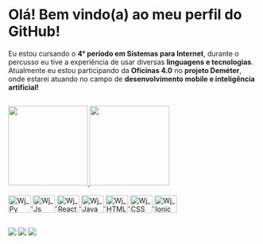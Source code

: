 # Olá! Bem vindo(a) ao meu perfil do GitHub!
Eu estou cursando o **4° período em Sistemas para Internet**, durante o percusso eu tive a experiência de usar diversas **linguagens e tecnologias**. Atualmente eu estou participando da **Oficinas 4.0** no **projeto Deméter**, onde estarei atuando no campo de **desenvolvimento mobile e inteligência artificial!**

##
<div style="center">
  <a href="https://github.com/waltjc">
  <img height="160em" src="https://github-readme-stats.vercel.app/api?username=waltjc&bg_color=180,06162e,0f1528,141522,16151c,161616&theme=github_dark&show_icons=true"/>
  <img height="160em" src="https://github-readme-stats.vercel.app/api/top-langs/?username=waltjc&layout=compact&langs_count=5&bg_color=180,06162e,0f1528,141522,16151c,161616&theme=github_dark&show_icons=true"/>
 </div>
  
<div style="display: inline_block"><br>
  <img align="center" alt="Wj_Py" height="35" width="45" src="https://cdn.jsdelivr.net/gh/devicons/devicon/icons/python/python-original.svg">
  <img align="center" alt="Wj_Js" height="35" width="45" src="https://cdn.jsdelivr.net/gh/devicons/devicon/icons/javascript/javascript-original.svg">
  <img align="center" alt="Wj_React_Native" height="35" width="45" src="https://cdn.jsdelivr.net/gh/devicons/devicon/icons/react/react-original.svg">
  <img align="center" alt="Wj_Java" height="35" width="45" src="https://cdn.jsdelivr.net/gh/devicons/devicon/icons/java/java-plain.svg">
  <img align="center" alt="Wj_HTML" height="35" width="45" src="https://cdn.jsdelivr.net/gh/devicons/devicon/icons/html5/html5-original.svg">
  <img align="center" alt="Wj_CSS" height="35" width="45" src="https://cdn.jsdelivr.net/gh/devicons/devicon/icons/css3/css3-original.svg">
  <img align="center" alt="Wj_Ionic" height="35" width="45" src="https://cdn.jsdelivr.net/gh/devicons/devicon/icons/ionic/ionic-original.svg">
</div>

##

<div style="displa: inline_block">
  <a href="https://www.instagram.com/cruzwalteer/"> <img src="https://img.shields.io/badge/Instagram-E4405F?style=for-the-badge&logo=instagram&logoColor=white"></a>
  <a href="https://www.linkedin.com/in/walter-jos%C3%A9-3741311a0/"><img src="https://img.shields.io/badge/linkedin-%230077B5.svg?style=for-the-badge&logo=linkedin&logoColor=white"></a>
  <a href = "mailto:contatowalterjbc@gmail.com"><img src="https://img.shields.io/badge/Gmail-D14836?style=for-the-badge&logo=gmail&logoColor=white"></a>
</div>
